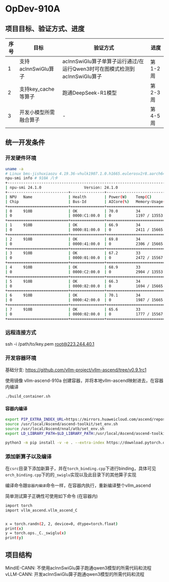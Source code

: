 # OpDev-910A

## 项目目标、验证方式、进度

| 序号 | 目标 | 验证方式 | 进度 |
| - | - | - | - |
| 1 | 支持aclnnSwiGlu算子 | aclnnSwiGlu算子单算子运行通过/在运行Qwen3时可在图模式检测到aclnnSwiGlu算子 | 第1-2周 |
| 2 | 支持key_cache等算子 | 跑通DeepSeek-R1模型 | 第2-3周 |
| 3 | 开发小模型所需融合算子 | - | 第4-5周 |

## 统一开发条件

### 开发硬件环境
```bash
uname -a
# Linux bms-jishuxiaozu 4.19.36-vhulk1907.1.0.h1665.eulerosv2r8.aarch64 #1 SMP Sun Nov 10 17:11:17 UTC 2024 aarch64 aarch64 aarch64 GNU/Linux
npu-smi info # 910A 八卡
+------------------------------------------------------------------------------------------------+
| npu-smi 24.1.0                   Version: 24.1.0                                               |
+---------------------------+---------------+----------------------------------------------------+
| NPU   Name                | Health        | Power(W)    Temp(C)           Hugepages-Usage(page)|
| Chip                      | Bus-Id        | AICore(%)   Memory-Usage(MB)  HBM-Usage(MB)        |
+===========================+===============+====================================================+
| 0     910B                | OK            | 70.0        34                0    / 0             |
| 0                         | 0000:C1:00.0  | 0           1197 / 13553      1365 / 32768         |
+===========================+===============+====================================================+
| 1     910B                | OK            | 66.9        34                0    / 0             |
| 0                         | 0000:81:00.0  | 0           2411 / 15665      4    / 32768         |
+===========================+===============+====================================================+
| 2     910B                | OK            | 69.8        34                0    / 0             |
| 0                         | 0000:41:00.0  | 0           2306 / 15665      4    / 32768         |
+===========================+===============+====================================================+
| 3     910B                | OK            | 67.2        33                0    / 0             |
| 0                         | 0000:01:00.0  | 0           2472 / 15567      3    / 32768         |
+===========================+===============+====================================================+
| 4     910B                | OK            | 68.9        33                0    / 0             |
| 0                         | 0000:C2:00.0  | 0           2904 / 13553      3    / 32768         |
+===========================+===============+====================================================+
| 5     910B                | OK            | 66.3        34                0    / 0             |
| 0                         | 0000:82:00.0  | 0           1694 / 15665      5    / 32768         |
+===========================+===============+====================================================+
| 6     910B                | OK            | 70.1        34                0    / 0             |
| 0                         | 0000:42:00.0  | 0           1987 / 15665      5    / 32768         |
+===========================+===============+====================================================+
| 7     910B                | OK            | 65.6        33                0    / 0             |
| 0                         | 0000:02:00.0  | 0           1777 / 15567      4    / 32768         |
+===========================+===============+====================================================+
```

### 远程连接方式
ssh -i /path/to/key.pem root@223.244.40.1

### 开发容器环境

基础分支: https://github.com/vllm-project/vllm-ascend/tree/v0.9.1rc1

使用镜像 vllm-ascend-910a 创建容器，并将本地vllm-ascend映射进去，在容器内编译

```bash
./build_container.sh
```

#### 容器内编译
```bash
export PIP_EXTRA_INDEX_URL=https://mirrors.huaweicloud.com/ascend/repos/pypi
source /usr/local/Ascend/ascend-toolkit/set_env.sh
source /usr/local/Ascend/nnal/atb/set_env.sh
export LD_LIBRARY_PATH=$LD_LIBRARY_PATH:/usr/local/Ascend/ascend-toolkit/latest/`uname -i`-linux/devlib

python3 -m pip install -v -e . --extra-index https://download.pytorch.org/whl/cpu/
```


### 添加新算子以及编译

在`csrc`目录下添加新算子，并在`torch_binding.cpp`下进行binding，具体可见`orch_binding.cpp`下的的`_swiglu`实现以及此目录下的其他算子实现

编译命令跟`容器内编译`命令一样，在容器内执行，重新编译整个vllm_ascend

简单测试算子正确性可使用如下命令 (在容器内)
```bash
import torch
import vllm_ascend.vllm_ascend_C


x = torch.randn(2, 2, device=0, dtype=torch.float)
print(x)
y = torch.ops._C._swiglu(x)
print(y)
```

## 项目结构
MindIE-CANN: 不使用aclnnSwiGlu算子跑通qwen3模型的所需代码和流程
vLLM-CANN: 开发aclnnSwiGlu算子跑通qwen3模型的所需代码和流程



